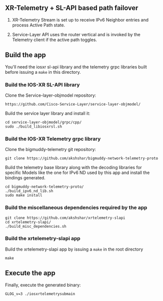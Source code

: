 ## XR-Telemetry + SL-API based path failover

1) XR-Telemetry Stream is set up to receive IPv6 Neighbor entries and process Active Path state.

2) Service-Layer API uses the router vertical and is invoked by the Telemetry client if the active path toggles.


## Build the app

You'll need the iosxr sl-api library and the telemetry grpc libraries built before issuing a `make` in this directory.

### Build the IOS-XR SL-API library
Clone the Service-layer-objmodel repository:

```
https://github.com/Cisco-Service-Layer/service-layer-objmodel/

```

Build the service layer library and install it:

```
cd service-layer-objmodel/grpc/cpp/
sudo ./build_libiosxrsl.sh

```


### Build the IOS-XR Telemetry grpc library
Clone the bigmuddy-telemetry git repository:

```
git clone https://github.com/akshshar/bigmuddy-network-telemetry-proto

```
Build the telemetry base library along with the decoding libraries for specific Models like the one for IPv6 ND used by this app and install the bindings generated.

```
cd bigmuddy-network-telemetry-proto/
./build_ipv6_nd_lib.sh
sudo make install
```


### Build the miscellaneous dependencies required by the app

```
git clone https://github.com/akshshar/xrtelemetry-slapi
cd xrtelemetry-slapi/
./build_misc_dependencies.sh
```

### Build the xrtelemetry-slapi app

Build the xrtelemetry-slapi app by issuing a `make` in the root directory


```
make

```


## Execute the app

Finally, execute the generated binary:

```
GLOG_v=3 ./iosxrtelemetrysubmain

```
